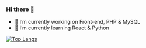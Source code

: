 ### Hi there 👋

- 🔭 I’m currently working on Front-end, PHP & MySQL
- 🌱 I’m currently learning React & Python

[![Top Langs](https://github-readme-stats.vercel.app/api/top-langs/?username=xmxvii&layout=compact)](https://github.com/anuraghazra/github-readme-stats)
